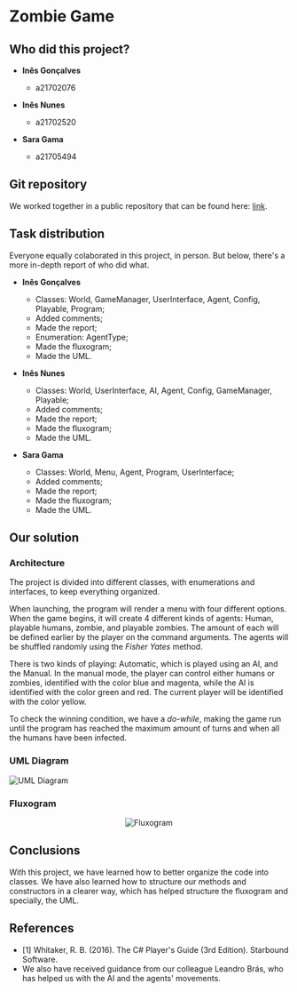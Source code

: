 # Zombie Game

## Who did this project?

* __Inês Gonçalves__
  * a21702076

* __Inês Nunes__
  * a21702520

* __Sara Gama__
  * a21705494

## Git repository

We worked together in a public repository that can be found here:
[link](https://github.com/FiammaV/Projeto_LP_2Fase).

## Task distribution

Everyone equally colaborated in this project, in person.
But below, there's a more in-depth report of who did what.

* __Inês Gonçalves__
  * Classes: World, GameManager, UserInterface, Agent, Config, Playable, Program;
  * Added comments;
  * Made the report;
  * Enumeration: AgentType;
  * Made the fluxogram;
  * Made the UML.

* __Inês Nunes__
  * Classes: World, UserInterface, AI, Agent, Config, GameManager, Playable;
  * Added comments;
  * Made the report;
  * Made the fluxogram;
  * Made the UML.

* __Sara Gama__
  * Classes: World, Menu, Agent, Program, UserInterface;
  * Added comments;
  * Made the report;
  * Made the fluxogram;
  * Made the UML.

## Our solution

### Architecture

The project is divided into different classes, with enumerations and interfaces,
to keep everything organized.

When launching, the program will render a menu with four different options.
When the game begins, it will create 4 different kinds of agents:
Human, playable humans, zombie, and playable zombies.
The amount of each will be defined earlier by the player on the command arguments.
The agents will be shuffled randomly using the _Fisher Yates_ method.

There is two kinds of playing:
Automatic, which is played using an AI, and the Manual.
In the manual mode, the player can control either humans or zombies, identified with the color
blue and magenta, while the AI is identified with the color green and red.
The current player will be identified with the color yellow.

To check the winning condition, we have a _do-while_, making the game run until the program
has reached the maximum amount of turns and when all the humans have been infected.


### UML Diagram

![UML Diagram](https://i.imgur.com/FZkmJOh.png)

### Fluxogram

<p align="center">
  <img src="https://i.imgur.com/doiZ7N3.png" alt="Fluxogram"/>
</p>

## Conclusions

With this project, we have learned how to better organize the code into classes.
We have also learned how to structure our methods and constructors in a clearer way, which
has helped structure the fluxogram and specially, the UML.

## References

* <a name="ref1">[1]</a> Whitaker, R. B. (2016). The C# Player's Guide
  (3rd Edition). Starbound Software.
* We also have received guidance from our colleague Leandro Brás, who has
helped us with the AI and the agents' movements.

